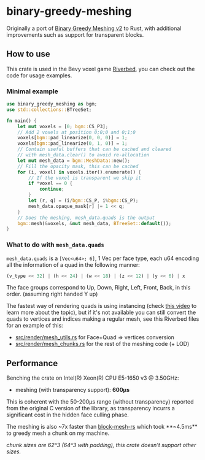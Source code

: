 # binary-greedy-meshing
Originally a port of [Binary Greedy Meshing v2](https://github.com/cgerikj/binary-greedy-meshing) to Rust, with additional improvements such as support for transparent blocks.

## How to use
This crate is used in the Bevy voxel game [Riverbed](https://github.com/Inspirateur/riverbed), you can check out the code for usage examples.

### Minimal example
```rust
use binary_greedy_meshing as bgm;
use std::collections::BTreeSet;

fn main() {
    let mut voxels = [0; bgm::CS_P3];
    // Add 2 voxels at position 0;0;0 and 0;1;0
    voxels[bgm::pad_linearize(0, 0, 0)] = 1;
    voxels[bgm::pad_linearize(0, 1, 0)] = 1;
    // Contain useful buffers that can be cached and cleared 
    // with mesh_data.clear() to avoid re-allocation
    let mut mesh_data = bgm::MeshData::new();
    // Fill the opacity mask, this can be cached 
    for (i, voxel) in voxels.iter().enumerate() {
        // If the voxel is transparent we skip it
        if *voxel == 0 {
            continue;
        }
        let (r, q) = (i/bgm::CS_P, i%bgm::CS_P);
        mesh_data.opaque_mask[r] |= 1 << q;
    }
    // Does the meshing, mesh_data.quads is the output
    bgm::mesh(&voxels, &mut mesh_data, BTreeSet::default());
}
```

### What to do with `mesh_data.quads`
`mesh_data.quads` is a `[Vec<u64>; 6]`, 1 Vec<u64> per face type, each u64 encoding all the information of a quad in the following manner:
```rust
(v_type << 32) | (h << 24) | (w << 18) | (z << 12) | (y << 6) | x
```

The face groups correspond to Up, Down, Right, Left, Front, Back, in this order. (assuming right handed Y up)

The fastest way of rendering quads is using instancing (check [this video](https://www.youtube.com/watch?v=40JzyaOYJeY) to learn more about the topic), but if it's not available you can still convert the quads to vertices and indices making a regular mesh, see this Riverbed files for an example of this:
- [src/render/mesh_utils.rs](https://github.com/Inspirateur/riverbed/blob/main/src/render/mesh_utils.rs) for Face+Quad => vertices conversion
- [src/render/mesh_chunks.rs](https://github.com/Inspirateur/riverbed/blob/main/src/render/mesh_chunks.rs) for the rest of the meshing code (+ LOD)

## Performance
Benching the crate on Intel(R) Xeon(R) CPU E5-1650 v3 @ 3.50GHz:
- meshing (with transparency support): **600μs**

This is coherent with the 50-200μs range (without transparency) reported from the original C version of the library, as transparency incurrs a significant cost in the hidden face culling phase.

The meshing is also ~7x faster than [block-mesh-rs](https://github.com/bonsairobo/block-mesh-rs) which took **~4.5ms** to greedy mesh a chunk on my machine.

*chunk sizes are 62^3 (64^3 with padding), this crate doesn't support other sizes.*
